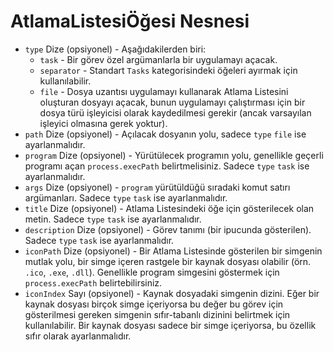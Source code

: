 # AtlamaListesiÖğesi Nesnesi

* `type` Dize (opsiyonel) - Aşağıdakilerden biri: 
  * `task` - Bir görev özel argümanlarla bir uygulamayı açacak.
  * `separator` - Standart `Tasks` kategorisindeki öğeleri ayırmak için kullanılabilir.
  * `file` - Dosya uzantısı uygulamayı kullanarak Atlama Listesini oluşturan dosyayı açacak, bunun uygulamayı çalıştırması için bir dosya türü işleyicisi olarak kaydedilmesi gerekir (ancak varsayılan işleyici olmasına gerek yoktur).
* `path` Dize (opsiyonel) - Açılacak dosyanın yolu, sadece `type` `file` ise ayarlanmalıdır.
* `program` Dize (opsiyonel) - Yürütülecek programın yolu, genellikle geçerli programı açan `process.execPath` belirtmelisiniz. Sadece `type` `task` ise ayarlanmalıdır.
* `args` Dize (opsiyonel) - `program` yürütüldüğü sıradaki komut satırı argümanları. Sadece `type` `task` ise ayarlanmalıdır.
* `title` Dize (opsiyonel) - Atlama Listesindeki öğe için gösterilecek olan metin. Sadece `type` `task` ise ayarlanmalıdır.
* `description` Dize (opsiyonel) - Görev tanımı (bir ipucunda gösterilen). Sadece `type` `task` ise ayarlanmalıdır.
* `iconPath` Dize (opsiyonel) - Bir Atlama Listesinde gösterilen bir simgenin mutlak yolu, bir simge içeren rastgele bir kaynak dosyası olabilir (örn. `.ico`, `.exe`, `.dll`). Genellikle program simgesini göstermek için `process.execPath` belirtebilirsiniz.
* `iconIndex` Sayı (opsiyonel) - Kaynak dosyadaki simgenin dizini. Eğer bir kaynak dosyası birçok simge içeriyorsa bu değer bu görev için gösterilmesi gereken simgenin sıfır-tabanlı dizinini belirtmek için kullanılabilir. Bir kaynak dosyası sadece bir simge içeriyorsa, bu özellik sıfır olarak ayarlanmalıdır.